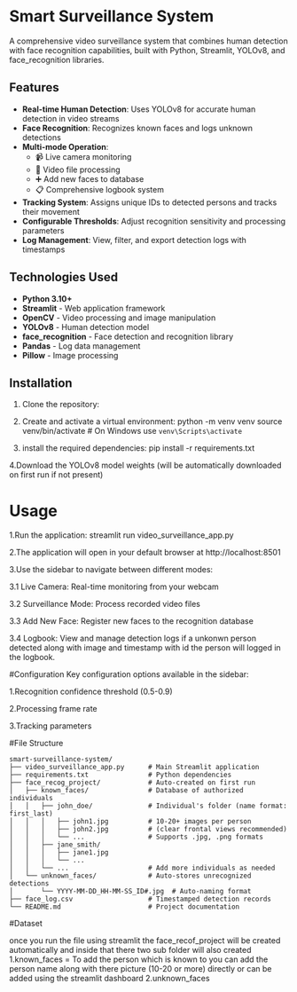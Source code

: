# Smart Surveillance System

A comprehensive video surveillance system that combines human detection with face recognition capabilities, built with Python, Streamlit, YOLOv8, and face_recognition libraries.

## Features

- **Real-time Human Detection**: Uses YOLOv8 for accurate human detection in video streams
- **Face Recognition**: Recognizes known faces and logs unknown detections
- **Multi-mode Operation**:
  - 📹 Live camera monitoring
  - 🎥 Video file processing
  - ➕ Add new faces to database
  - 📋 Comprehensive logbook system
- **Tracking System**: Assigns unique IDs to detected persons and tracks their movement
- **Configurable Thresholds**: Adjust recognition sensitivity and processing parameters
- **Log Management**: View, filter, and export detection logs with timestamps

## Technologies Used

- **Python 3.10+**
- **Streamlit** - Web application framework
- **OpenCV** - Video processing and image manipulation
- **YOLOv8** - Human detection model
- **face_recognition** - Face detection and recognition library
- **Pandas** - Log data management
- **Pillow** - Image processing

## Installation

1. Clone the repository:
 

2. Create and activate a virtual environment:
   python -m venv venv
   source venv/bin/activate  # On Windows use `venv\Scripts\activate`

3. install the required dependencies:
   pip install -r requirements.txt

4.Download the YOLOv8 model weights (will be automatically downloaded on first run if not present)

# Usage

1.Run the application:
  streamlit run video_surveillance_app.py

2.The application will open in your default browser at http://localhost:8501

3.Use the sidebar to navigate between different modes:

  3.1 Live Camera: Real-time monitoring from your webcam

  3.2 Surveillance Mode: Process recorded video files

  3.3 Add New Face: Register new faces to the recognition database

  3.4 Logbook: View and manage detection logs if a unkonwn person detected along with image and timestamp with id the person will logged in the logbook.

#Configuration
 Key configuration options available in the sidebar:

  1.Recognition confidence threshold (0.5-0.9)

  2.Processing frame rate

  3.Tracking parameters


#File Structure

```text
smart-surveillance-system/
├── video_surveillance_app.py      # Main Streamlit application
├── requirements.txt               # Python dependencies
├── face_recog_project/            # Auto-created on first run
│   ├── known_faces/               # Database of authorized individuals
│   │   ├── john_doe/              # Individual's folder (name format: first_last)
│   │   │   ├── john1.jpg          # 10-20+ images per person
│   │   │   ├── john2.jpg          # (clear frontal views recommended)
│   │   │   └── ...                # Supports .jpg, .png formats
│   │   ├── jane_smith/
│   │   │   ├── jane1.jpg
│   │   │   └── ...
│   │   └── ...                    # Add more individuals as needed
│   └── unknown_faces/             # Auto-stores unrecognized detections
│       └── YYYY-MM-DD_HH-MM-SS_ID#.jpg  # Auto-naming format
├── face_log.csv                   # Timestamped detection records
└── README.md                      # Project documentation
```

#Dataset

once you run the file using streamlit the face_recof_project will be created automatically and inside that there two sub folder will also created
1.known_faces = To add the person which is known to you can add the person name along with there picture (10-20 or more) directly or can be added using the streamlit dashboard
2.unknown_faces

